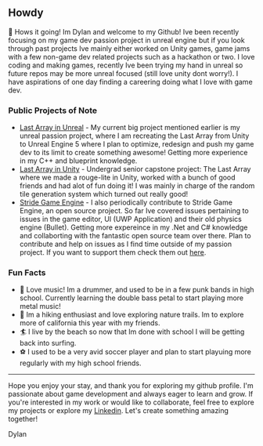 ## Howdy 

<!--
**dloe/dloe** is a ✨ _special_ ✨ repository because its `README.md` (this file) appears on your GitHub profile.

Here are some ideas to get you started:

- 🔭 I’m currently working on ...
- 🌱 I’m currently learning ...
- 👯 I’m looking to collaborate on ...
- 🤔 I’m looking for help with ...
- 💬 Ask me about ...
- 📫 How to reach me: ...
- 😄 Pronouns: ...
- ⚡ Fun fact: ...
-->

👋 Hows it going! Im Dylan and welcome to my Github! Ive been recently focusing on my game dev passion project in unreal engine but if you look through past projects Ive mainly either worked on Unity games, game jams with a few non-game dev related projects such as a hackathon or two. I love coding and making games, recently Ive been trying my hand in unreal so future repos may be more unreal focused (still love unity dont worry!). I have aspirations of one day finding a careering doing what I love with game dev.

### Public Projects of Note
- [Last Array in Unreal](https://github.com/dloe/TheLastArray_UnrealPort) - My current big project mentioned earlier is my unreal passion project, where I am recreating the Last Array from Unity to Unreal Engine 5 where I plan to optimize, redesign and push my game dev to its limit to create something awesome! Getting more experience in my C++ and blueprint knowledge.
- [Last Array in Unity](https://github.com/dloe/TheLastArray) - Undergrad senior capstone project: The Last Array where we made a rouge-lite in Unity, worked with a bunch of good friends and had alot of fun doing it! I was mainly in charge of the random tile generation system which turned out really good!
- [Stride Game Engine](https://github.com/stride3d/stride/commits?author=dloe) - I also periodically contribute to Stride Game Engine, an open source project. So far Ive covered issues pertaining to issues in the game editor, UI (UWP Application) and their old physics engine (Bullet). Getting more expereince in my .Net and C# knowledge and collaborting with the fantastic open source team over there. Plan to contribute and help on issues as I find time outside of my passion project. If you want to support them check them out [here](https://www.stride3d.net/). 

### Fun Facts
- 🥁 Love music! Im a drummer, and used to be in a few punk bands in high school. Currently learning the double bass petal to start playing more metal music!
- 🥾 Im a hiking enthusiast and love exploring nature trails. Im to explore more of california this year with my friends.
- 🏄 I live by the beach so now that Im done with school I will be getting back into surfing.
- ⚽ I used to be a very avid soccer player and plan to start playuing more regularly with my high school friends.

---
Hope you enjoy your stay, and thank you for exploring my github profile. I'm passionate about game development and always eager to learn and grow. If you're interested in my work or would like to collaborate, feel free to explore my projects or explore my [Linkedin](www.linkedin.com/in/dylan-loe). Let's create something amazing together!

Dylan
